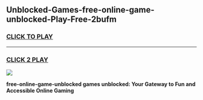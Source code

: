 
## Unblocked-Games-free-online-game-unblocked-Play-Free-2bufm
<h3>
<a href="https://premium76.site?title=free-online-game-unblocked&ref=10A">CLICK TO PLAY</a></h3>
<hr>

<h3>
<a href="https://premium76.site?title=free-online-game-unblocked&ref=10A">CLICK 2 PLAY</a>
  
</h3>

<a href="https://premium76.site?title=free-online-game-unblocked&ref=10A"><img src="https://clearcache.store/games.png"></a>


**free-online-game-unblocked games unblocked: Your Gateway to Fun and Accessible Online Gaming**
